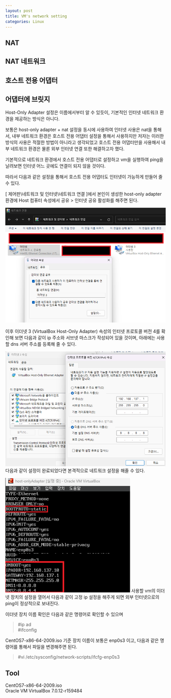 ```yaml
---
layout: post
title: VM's network setting
categories: Linux
---
```


## NAT

## NAT 네트워크

## 호스트 전용 어댑터

## 어댑터에 브릿지

Host-Only Adapter 설정은 이름에서부터 알 수 있듯이, 기본적인 인터넷 네트워크 환경을 제공하는 방식은 아니다.

보통은 host-only adapter + nat 설정을 동시에 사용하여 인터넷 사용은 nat을 통해서, 내부 네트워크 환경은 호스트 전용 어댑터 설정을 통해서 사용하지만 저자는 이러한 방식의 사용은 적절한 방법이 아니라고 생각되었고 호스트 전용 어댑터만을 사용해서 내부 네트워크 환경은 물론 외부 인터넷 연결 또한 해결하고자 했다. 

기본적으로 네트워크 환경에서 호스트 전용 어댑터로 설정하고 vm을 실행하여 ping을 날려보면 인터넷 어느 곳에도 연결이 되지 않을 것이다.

따라서 다음과 같은 설정을 통해서 호스트 전용 어댑터도 인터넷이 가능하게 만들어 줄 수 있다.

[ 제어판\네트워크 및 인터넷\네트워크 연결 ]에서 본인이 생성한 host-only adapter 환경에 Host 컴퓨터 속성에서 공유 > 인터넷 공유 활성화를 해주면 된다.

![](/assets/images/posts/DNS/vm_nat-host-only_1.png)

이후 이더넷 3 (VirtualBox Host-Only Adapter) 속성의 인터넷 프로토콜 버전 4를 확인해 보면 다음과 같이 ip 주소와 서브넷 마스크가 작성되어 있을 것이며, 아래에는 사용할 dns 서버 주소를 등록해 줄 수 있다.

![](/assets/images/posts/DNS/vm_nat-host-only_2.png)
다음과 같이 설정이 완료되었다면 본격적으로 네트워크 설정을 해줄 수 있다.

![](/assets/images/posts/DNS/vm_nat-host-only_3.png)
사용할 vm의 이더넷 장치의 설정을 열어서 다음과 같이 고정 ip 설정을 해주게 되면 외부 인터넷으로의 ping이 정상적으로 보내진다.

이더넷 장치 이름 확인은 다음과 같은 명령어로 확인할 수 있으며
>#ip ad<br>
>#ifconfig

CentOS7-x86-64-2009.iso 기준 장치 이름이 보통은 enp0s3 이고, 다음과 같은 명령어를 통해서 파일을 변경해주면 된다.
>#vi /etc/sysconfig/network-scripts/ifcfg-enp0s3
## Tool
CentOS7-x86-64-2009.iso<br>
Oracle VM VirtualBox 7.0.12-r159484<br>
